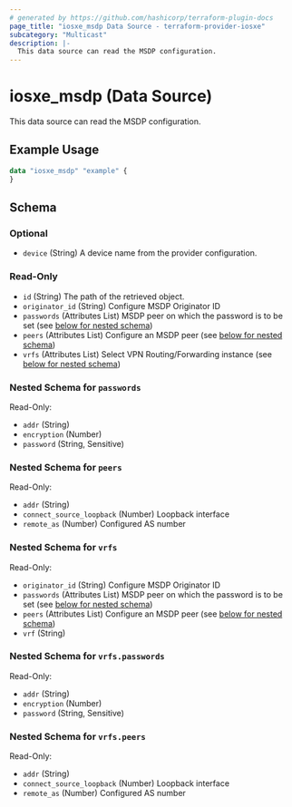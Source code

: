 ```yaml
---
# generated by https://github.com/hashicorp/terraform-plugin-docs
page_title: "iosxe_msdp Data Source - terraform-provider-iosxe"
subcategory: "Multicast"
description: |-
  This data source can read the MSDP configuration.
---
```


# iosxe_msdp (Data Source)

This data source can read the MSDP configuration.

## Example Usage

```terraform
data "iosxe_msdp" "example" {
}
```

<!-- schema generated by tfplugindocs -->
## Schema

### Optional

- `device` (String) A device name from the provider configuration.

### Read-Only

- `id` (String) The path of the retrieved object.
- `originator_id` (String) Configure MSDP Originator ID
- `passwords` (Attributes List) MSDP peer on which the password is to be set (see [below for nested schema](#nestedatt--passwords))
- `peers` (Attributes List) Configure an MSDP peer (see [below for nested schema](#nestedatt--peers))
- `vrfs` (Attributes List) Select VPN Routing/Forwarding instance (see [below for nested schema](#nestedatt--vrfs))

<a id="nestedatt--passwords"></a>
### Nested Schema for `passwords`

Read-Only:

- `addr` (String)
- `encryption` (Number)
- `password` (String, Sensitive)


<a id="nestedatt--peers"></a>
### Nested Schema for `peers`

Read-Only:

- `addr` (String)
- `connect_source_loopback` (Number) Loopback interface
- `remote_as` (Number) Configured AS number


<a id="nestedatt--vrfs"></a>
### Nested Schema for `vrfs`

Read-Only:

- `originator_id` (String) Configure MSDP Originator ID
- `passwords` (Attributes List) MSDP peer on which the password is to be set (see [below for nested schema](#nestedatt--vrfs--passwords))
- `peers` (Attributes List) Configure an MSDP peer (see [below for nested schema](#nestedatt--vrfs--peers))
- `vrf` (String)

<a id="nestedatt--vrfs--passwords"></a>
### Nested Schema for `vrfs.passwords`

Read-Only:

- `addr` (String)
- `encryption` (Number)
- `password` (String, Sensitive)


<a id="nestedatt--vrfs--peers"></a>
### Nested Schema for `vrfs.peers`

Read-Only:

- `addr` (String)
- `connect_source_loopback` (Number) Loopback interface
- `remote_as` (Number) Configured AS number
